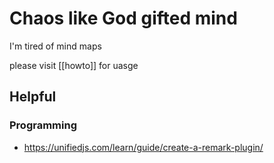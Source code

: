 # Chaos like God gifted mind
I'm tired of mind maps 

please visit [[howto]] for uasge

## Helpful

### Programming
- https://unifiedjs.com/learn/guide/create-a-remark-plugin/
